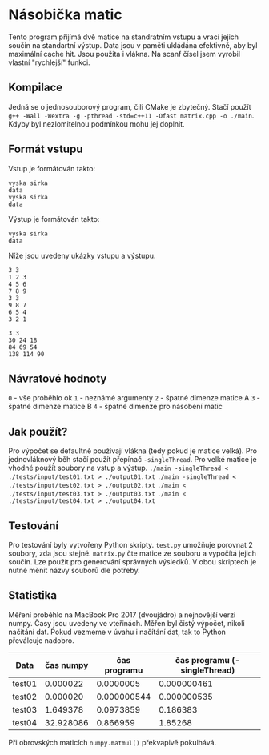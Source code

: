 # Násobička matic
Tento program přijímá dvě matice na standratním vstupu a vrací jejich součin na standartní výstup. Data jsou v paměti ukládána efektivně, aby byl maximální cache hit. Jsou použita i vlákna. Na scanf čísel jsem vyrobil vlastní "rychlejší" funkci.

## Kompilace
Jedná se o jednosouborový program, čili CMake je zbytečný. Stačí použít `g++ -Wall -Wextra -g -pthread -std=c++11 -Ofast matrix.cpp -o ./main`. Kdyby byl nezlomitelnou podmínkou mohu jej doplnit.

## Formát vstupu
Vstup je formátován takto:
```
vyska sirka
data
vyska sirka
data
```
Výstup je formátován takto:
```
vyska sirka
data
```
Níže jsou uvedeny ukázky vstupu a výstupu.
```
3 3
1 2 3
4 5 6
7 8 9
3 3
9 8 7
6 5 4
3 2 1
```
```
3 3
30 24 18
84 69 54
138 114 90
```

## Návratové hodnoty
`0` - vše proběhlo ok
`1` - neznámé argumenty
`2` - špatné dimenze matice A
`3` - špatné dimenze matice B
`4` - špatné dimenze pro násobení matic

## Jak použít?
Pro výpočet se defaultně používají vlákna (tedy pokud je matice velká). Pro jednovláknový běh stačí použít přepínač `-singleThread`. Pro velké matice je vhodné použít soubory na vstup a výstup.
`./main -singleThread < ./tests/input/test01.txt > ./output01.txt`
`./main -singleThread < ./tests/input/test02.txt > ./output02.txt`
`./main < ./tests/input/test03.txt > ./output03.txt`
`./main < ./tests/input/test04.txt > ./output04.txt`

## Testování
Pro testování byly vytvořeny Python skripty. `test.py` umožňuje porovnat 2 soubory, zda jsou stejné.
`matrix.py` čte matice ze souboru a vypočítá jejich součin. Lze použít pro generování správných výsledků.
V obou skriptech je nutné měnit názvy souborů dle potřeby.

## Statistika
Měření proběhlo na MacBook Pro 2017 (dvoujádro) a nejnovější verzi numpy. Časy jsou uvedeny ve vteřinách. Měřen byl čistý výpočet, nikoli načítání dat. Pokud vezmeme v úvahu i načítání dat, tak to Python převálcuje nadobro.

| Data   | čas numpy | čas programu | čas programu (-singleThread) |
|--------|-----------|--------------|------------------------------|
| test01 | 0.000022  | 0.0000005    | 0.000000461                  | 
| test02 | 0.000020  | 0.000000544  | 0.000000535                  | 
| test03 | 1.649378  | 0.0973859    | 0.186383                     | 
| test04 | 32.928086 | 0.866959     | 1.85268                      | 

Při obrovských maticích `numpy.matmul()` překvapivě pokulhává.

